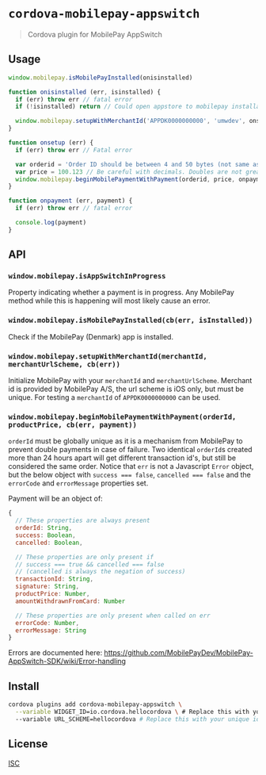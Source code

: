 # `cordova-mobilepay-appswitch`

> Cordova plugin for MobilePay AppSwitch

## Usage

```js
window.mobilepay.isMobilePayInstalled(onisinstalled)

function onisinstalled (err, isinstalled) {
  if (err) throw err // fatal error
  if (!isinstalled) return // Could open appstore to mobilepay installation

  window.mobilepay.setupWithMerchantId('APPDK0000000000', 'umwdev', onsetup)
}

function onsetup (err) {
  if (err) throw err // Fatal error

  var orderid = 'Order ID should be between 4 and 50 bytes (not same as string.length)'
  var price = 100.123 // Be careful with decimals. Doubles are not great for money
  window.mobilepay.beginMobilePaymentWithPayment(orderid, price, onpayment)
}

function onpayment (err, payment) {
  if (err) throw err // fatal error

  console.log(payment)
}
```

## API

### `window.mobilepay.isAppSwitchInProgress`

Property indicating whether a payment is in progress. Any MobilePay method while
this is happening will most likely cause an error.

### `window.mobilepay.isMobilePayInstalled(cb(err, isInstalled))`

Check if the MobilePay (Denmark) app is installed.

### `window.mobilepay.setupWithMerchantId(merchantId, merchantUrlScheme, cb(err))`

Initialize MobilePay with your `merchantId` and `merchantUrlScheme`. Merchant id
is provided by MobilePay A/S, the url scheme is iOS only, but must be unique.
For testing a `merchantId` of `APPDK0000000000` can be used.

### `window.mobilepay.beginMobilePaymentWithPayment(orderId, productPrice, cb(err, payment))`

`orderId` must be globally unique as it is a mechanism from MobilePay to prevent
double payments in case of failure. Two identical `orderId`s created more than
24 hours apart will get different transaction id's, but still be considered the
same order. Notice that `err` is not a Javascript `Error` object, but the below
object with `success === false`, `cancelled === false` and the `errorCode` and
`errorMessage` properties set.

Payment will be an object of:

```js
{
  // These properties are always present
  orderId: String,
  success: Boolean,
  cancelled: Boolean,

  // These properties are only present if
  // success === true && cancelled === false
  // (cancelled is always the negation of success)
  transactionId: String,
  signature: String,
  productPrice: Number,
  amountWithdrawnFromCard: Number

  // These properties are only present when called on err
  errorCode: Number,
  errorMessage: String
}
```

Errors are documented here: https://github.com/MobilePayDev/MobilePay-AppSwitch-SDK/wiki/Error-handling

## Install

```sh
cordova plugins add cordova-mobilepay-appswitch \
  --variable WIDGET_ID=io.cordova.hellocordova \ # Replace this with your id
  --variable URL_SCHEME=hellocordova # Replace this with your unique identifier (iOS only)
```

## License

[ISC](LICENSE)
